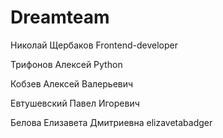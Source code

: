 # Dreamteam
Николай Щербаков  Frontend-developer

Трифонов Алексей Python

Кобзев Алексей Валерьевич

Евтушевский Павел Игоревич

Белова Елизавета Дмитриевна elizavetabadger